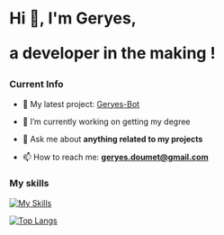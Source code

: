 <h1 align="left">Hi 👋, I'm Geryes,<br> <p align="left">a developer in the making !</p> </h1>


### Current Info

- 🔭 My latest project: [Geryes-Bot](https://github.com/Geryes-Doumit/Python-discord-bot)

- 🌱 I’m currently working on getting my degree

- 💬 Ask me about **anything related to my projects**

- 📫 How to reach me: **geryes.doumet@gmail.com**


### My skills

[![My Skills](https://skillicons.dev/icons?i=c,cpp,cs,java,python,javascript,html,css,django,swift,kotlin,bash)](https://skillicons.dev) 

[![Top Langs](https://github-readme-stats.vercel.app/api/top-langs/?username=Geryes-Doumit&layout=donut&hide=c&theme=dark)](https://github.com/anuraghazra/github-readme-stats)

<!-- ![](https://github-readme-stats.vercel.app/api?username=Geryes-Doumit&theme=tokyonight&hide_border=true&include_all_commits=false&count_private=false)<br/> -->

<!-- <h3 align="left">My latest projects:</h3>
<p>&nbsp;<img align="center" src="https://github-readme-stats.vercel.app/api/pin/?username=geryes-doumit&repo=chatRooms&show_icons=true&theme=ayu-mirage&locale=en&layout=compact" alt="geryes-doumit" />  &nbsp;<img align="center" src="https://github-readme-stats.vercel.app/api/pin/?username=geryes-doumit&repo=Simplified-Abalone&show_icons=true&theme=solarized-light&locale=en&layout=compact" alt="geryes-doumit" /></p>
<br>
<p>&nbsp;<img align="center" src="https://github-readme-stats.vercel.app/api/pin/?username=geryes-doumit&repo=Python-Pong&show_icons=true&theme=moltack&locale=en&layout=compact" alt="geryes-doumit" />  &nbsp;<img align="center" src="https://github-readme-stats.vercel.app/api/pin/?username=geryes-doumit&repo=Python-Tic-Tac-Toe&show_icons=true&theme=react&locale=en&layout=compact" alt="geryes-doumit" /></p>
-->
